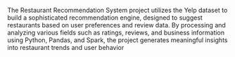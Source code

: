 The Restaurant Recommendation System project utilizes the Yelp dataset to build a sophisticated recommendation engine, designed to suggest restaurants based on user preferences and review data. By processing and analyzing various fields such as ratings, reviews, and business information using Python, Pandas, and Spark, the project generates meaningful insights into restaurant trends and user behavior
